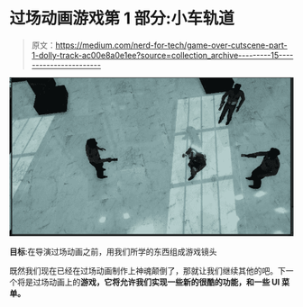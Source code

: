 # 过场动画游戏第 1 部分:小车轨道

> 原文：<https://medium.com/nerd-for-tech/game-over-cutscene-part-1-dolly-track-ac00e8a0e1ee?source=collection_archive---------15----------------------->

![](img/351ec6b22a54ef98d14ae34791557065.png)

**目标**:在导演过场动画之前，用我们所学的东西组成游戏镜头

既然我们现在已经在过场动画制作上神魂颠倒了，那就让我们继续其他的吧。下一个将是过场动画上的**游戏，它将允许我们实现一些新的很酷的功能，和一些 UI 菜单。**